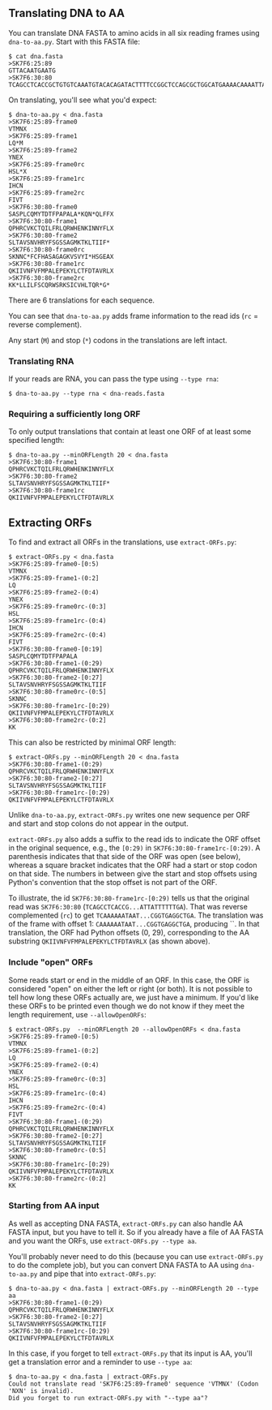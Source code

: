 ## Translating DNA to AA

You can translate DNA FASTA to amino acids in all six reading frames using
`dna-to-aa.py`. Start with this FASTA file:

    $ cat dna.fasta
    >SK7F6:25:89
    GTTACAATGAATG
    >SK7F6:30:80
    TCAGCCTCACCGCTGTGTCAAATGTACACAGATACTTTTCCGGCTCCAGCGCTGGCATGAAAACAAAATTAACAATTATTTTTTGA

On translating, you'll see what you'd expect:

    $ dna-to-aa.py < dna.fasta
    >SK7F6:25:89-frame0
    VTMNX
    >SK7F6:25:89-frame1
    LQ*M
    >SK7F6:25:89-frame2
    YNEX
    >SK7F6:25:89-frame0rc
    HSL*X
    >SK7F6:25:89-frame1rc
    IHCN
    >SK7F6:25:89-frame2rc
    FIVT
    >SK7F6:30:80-frame0
    SASPLCQMYTDTFPAPALA*KQN*QLFFX
    >SK7F6:30:80-frame1
    QPHRCVKCTQILFRLQRWHENKINNYFLX
    >SK7F6:30:80-frame2
    SLTAVSNVHRYFSGSSAGMKTKLTIIF*
    >SK7F6:30:80-frame0rc
    SKNNC*FCFHASAGAGKVSVYI*HSGEAX
    >SK7F6:30:80-frame1rc
    QKIIVNFVFMPALEPEKYLCTFDTAVRLX
    >SK7F6:30:80-frame2rc
    KK*LLILFSCQRWSRKSICVHLTQR*G*

There are 6 translations for each sequence.

You can see that `dna-to-aa.py` adds frame information to the read ids
(`rc` = reverse complement).

Any start (`M`) and stop (`*`) codons in the translations are left intact.

### Translating RNA

If your reads are RNA, you can pass the type using `--type rna`:

    $ dna-to-aa.py --type rna < dna-reads.fasta

### Requiring a sufficiently long ORF

To only output translations that contain at least one ORF of at least some
specified length:

    $ dna-to-aa.py --minORFLength 20 < dna.fasta
    >SK7F6:30:80-frame1
    QPHRCVKCTQILFRLQRWHENKINNYFLX
    >SK7F6:30:80-frame2
    SLTAVSNVHRYFSGSSAGMKTKLTIIF*
    >SK7F6:30:80-frame1rc
    QKIIVNFVFMPALEPEKYLCTFDTAVRLX

## Extracting ORFs

To find and extract all ORFs in the translations, use `extract-ORFs.py`:

    $ extract-ORFs.py < dna.fasta
    >SK7F6:25:89-frame0-[0:5)
    VTMNX
    >SK7F6:25:89-frame1-(0:2]
    LQ
    >SK7F6:25:89-frame2-(0:4)
    YNEX
    >SK7F6:25:89-frame0rc-(0:3]
    HSL
    >SK7F6:25:89-frame1rc-(0:4)
    IHCN
    >SK7F6:25:89-frame2rc-(0:4)
    FIVT
    >SK7F6:30:80-frame0-[0:19]
    SASPLCQMYTDTFPAPALA
    >SK7F6:30:80-frame1-(0:29)
    QPHRCVKCTQILFRLQRWHENKINNYFLX
    >SK7F6:30:80-frame2-[0:27]
    SLTAVSNVHRYFSGSSAGMKTKLTIIF
    >SK7F6:30:80-frame0rc-(0:5]
    SKNNC
    >SK7F6:30:80-frame1rc-[0:29)
    QKIIVNFVFMPALEPEKYLCTFDTAVRLX
    >SK7F6:30:80-frame2rc-(0:2]
    KK

This can also be restricted by minimal ORF length:

    $ extract-ORFs.py --minORFLength 20 < dna.fasta
    >SK7F6:30:80-frame1-(0:29)
    QPHRCVKCTQILFRLQRWHENKINNYFLX
    >SK7F6:30:80-frame2-[0:27]
    SLTAVSNVHRYFSGSSAGMKTKLTIIF
    >SK7F6:30:80-frame1rc-[0:29)
    QKIIVNFVFMPALEPEKYLCTFDTAVRLX

Unlike `dna-to-aa.py`, `extract-ORFs.py` writes one new sequence per ORF
and start and stop colons do not appear in the output.

`extract-ORFs.py` also adds a suffix to the read ids to indicate the ORF
offset in the original sequence, e.g., the `[0:29)` in
`SK7F6:30:80-frame1rc-[0:29)`.  A parenthesis indicates that that side of
the ORF was open (see below), whereas a square bracket indicates that the
ORF had a start or stop codon on that side. The numbers in between give the
start and stop offsets using Python's convention that the stop offset is
not part of the ORF.

To illustrate, the id `SK7F6:30:80-frame1rc-[0:29)` tells us that the
original read was `SK7F6:30:80` (`TCAGCCTCACCG...ATTATTTTTTGA`). That was
reverse complemented (`rc`) to get `TCAAAAAATAAT...CGGTGAGGCTGA`. The
translation was of the frame with offset 1: `CAAAAAATAAT...CGGTGAGGCTGA`,
producing ``. In that translation, the ORF had
Python offsets (0, 29), corresponding to the AA substring
`QKIIVNFVFMPALEPEKYLCTFDTAVRLX` (as shown above).

### Include "open" ORFs

Some reads start or end in the middle of an ORF. In this case, the ORF is
considered "open" on either the left or right (or both). It is not possible
to tell how long these ORFs actually are, we just have a minimum. If you'd
like these ORFs to be printed even though we do not know if they meet the
length requirement, use `--allowOpenORFs`:

    $ extract-ORFs.py  --minORFLength 20 --allowOpenORFs < dna.fasta
    >SK7F6:25:89-frame0-[0:5)
    VTMNX
    >SK7F6:25:89-frame1-(0:2]
    LQ
    >SK7F6:25:89-frame2-(0:4)
    YNEX
    >SK7F6:25:89-frame0rc-(0:3]
    HSL
    >SK7F6:25:89-frame1rc-(0:4)
    IHCN
    >SK7F6:25:89-frame2rc-(0:4)
    FIVT
    >SK7F6:30:80-frame1-(0:29)
    QPHRCVKCTQILFRLQRWHENKINNYFLX
    >SK7F6:30:80-frame2-[0:27]
    SLTAVSNVHRYFSGSSAGMKTKLTIIF
    >SK7F6:30:80-frame0rc-(0:5]
    SKNNC
    >SK7F6:30:80-frame1rc-[0:29)
    QKIIVNFVFMPALEPEKYLCTFDTAVRLX
    >SK7F6:30:80-frame2rc-(0:2]
    KK

### Starting from AA input

As well as accepting DNA FASTA, `extract-ORFs.py` can also handle AA FASTA
input, but you have to tell it. So if you already have a file of AA FASTA
and you want the ORFs, use `extract-ORFs.py --type aa`.

You'll probably never need to do this (because you can use
`extract-ORFs.py` to do the complete job), but you can convert DNA FASTA to
AA using `dna-to-aa.py` and pipe that into `extract-ORFs.py`:

    $ dna-to-aa.py < dna.fasta | extract-ORFs.py --minORFLength 20 --type aa
    >SK7F6:30:80-frame1-(0:29)
    QPHRCVKCTQILFRLQRWHENKINNYFLX
    >SK7F6:30:80-frame2-[0:27]
    SLTAVSNVHRYFSGSSAGMKTKLTIIF
    >SK7F6:30:80-frame1rc-[0:29)
    QKIIVNFVFMPALEPEKYLCTFDTAVRLX

In this case, if you forget to tell `extract-ORFs.py` that its input is AA,
you'll get a translation error and a reminder to use `--type aa`:

    $ dna-to-aa.py < dna.fasta | extract-ORFs.py
    Could not translate read 'SK7F6:25:89-frame0' sequence 'VTMNX' (Codon 'NXN' is invalid).
    Did you forget to run extract-ORFs.py with "--type aa"?
